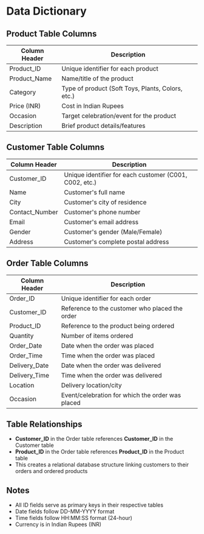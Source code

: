 # Data Dictionary

## Product Table Columns

| Column Header | Description |
|---------------|-------------|
| Product_ID | Unique identifier for each product |
| Product_Name | Name/title of the product |
| Category | Type of product (Soft Toys, Plants, Colors, etc.) |
| Price (INR) | Cost in Indian Rupees |
| Occasion | Target celebration/event for the product |
| Description | Brief product details/features |

## Customer Table Columns

| Column Header | Description |
|---------------|-------------|
| Customer_ID | Unique identifier for each customer (C001, C002, etc.) |
| Name | Customer's full name |
| City | Customer's city of residence |
| Contact_Number | Customer's phone number |
| Email | Customer's email address |
| Gender | Customer's gender (Male/Female) |
| Address | Customer's complete postal address |

## Order Table Columns

| Column Header | Description |
|---------------|-------------|
| Order_ID | Unique identifier for each order |
| Customer_ID | Reference to the customer who placed the order |
| Product_ID | Reference to the product being ordered |
| Quantity | Number of items ordered |
| Order_Date | Date when the order was placed |
| Order_Time | Time when the order was placed |
| Delivery_Date | Date when the order was delivered |
| Delivery_Time | Time when the order was delivered |
| Location | Delivery location/city |
| Occasion | Event/celebration for which the order was placed |

## Table Relationships

- **Customer_ID** in the Order table references **Customer_ID** in the Customer table
- **Product_ID** in the Order table references **Product_ID** in the Product table
- This creates a relational database structure linking customers to their orders and ordered products

## Notes

- All ID fields serve as primary keys in their respective tables
- Date fields follow DD-MM-YYYY format
- Time fields follow HH:MM:SS format (24-hour)
- Currency is in Indian Rupees (INR)
